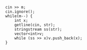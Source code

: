     cin >> m;
    cin.ignore();
    while(m--) {
        int x;
        getline(cin, str);
        stringstream ss(str);
        vector<int>v;
        while (ss >> x)v.push_back(x);
    }
